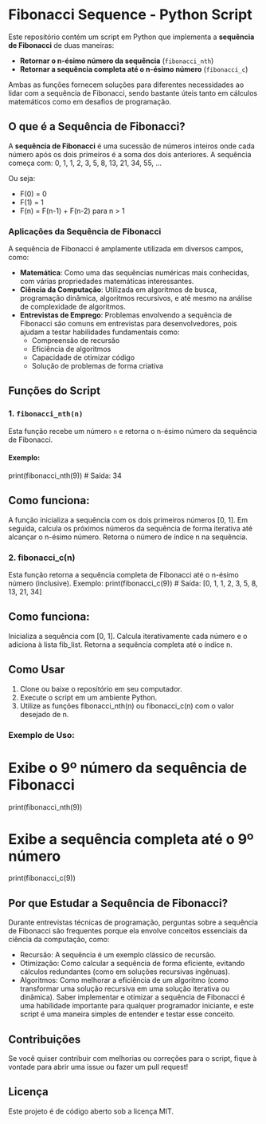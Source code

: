 # Fibonacci Sequence - Python Script

Este repositório contém um script em Python que implementa a **sequência de Fibonacci** de duas maneiras:

- **Retornar o n-ésimo número da sequência** (`fibonacci_nth`)
- **Retornar a sequência completa até o n-ésimo número** (`fibonacci_c`)

Ambas as funções fornecem soluções para diferentes necessidades ao lidar com a sequência de Fibonacci, sendo bastante úteis tanto em cálculos matemáticos como em desafios de programação.

## O que é a Sequência de Fibonacci?

A **sequência de Fibonacci** é uma sucessão de números inteiros onde cada número após os dois primeiros é a soma dos dois anteriores. A sequência começa com:
0, 1, 1, 2, 3, 5, 8, 13, 21, 34, 55, ...

Ou seja:
- F(0) = 0
- F(1) = 1
- F(n) = F(n-1) + F(n-2) para n > 1

### Aplicações da Sequência de Fibonacci

A sequência de Fibonacci é amplamente utilizada em diversos campos, como:
- **Matemática**: Como uma das sequências numéricas mais conhecidas, com várias propriedades matemáticas interessantes.
- **Ciência da Computação**: Utilizada em algoritmos de busca, programação dinâmica, algoritmos recursivos, e até mesmo na análise de complexidade de algoritmos.
- **Entrevistas de Emprego**: Problemas envolvendo a sequência de Fibonacci são comuns em entrevistas para desenvolvedores, pois ajudam a testar habilidades fundamentais como:
  - Compreensão de recursão
  - Eficiência de algoritmos
  - Capacidade de otimizar código
  - Solução de problemas de forma criativa

## Funções do Script

### 1. `fibonacci_nth(n)`
Esta função recebe um número `n` e retorna o n-ésimo número da sequência de Fibonacci.

#### Exemplo:

print(fibonacci_nth(9))  # Saída: 34

## Como funciona:

A função inicializa a sequência com os dois primeiros números [0, 1].
Em seguida, calcula os próximos números da sequência de forma iterativa até alcançar o n-ésimo número.
Retorna o número de índice n na sequência.

### 2. fibonacci_c(n)
Esta função retorna a sequência completa de Fibonacci até o n-ésimo número (inclusive).
Exemplo:
print(fibonacci_c(9))  # Saída: [0, 1, 1, 2, 3, 5, 8, 13, 21, 34]

## Como funciona:

Inicializa a sequência com [0, 1].
Calcula iterativamente cada número e o adiciona à lista fib_list.
Retorna a sequência completa até o índice n.

## Como Usar
1. Clone ou baixe o repositório em seu computador.
2. Execute o script em um ambiente Python.
3. Utilize as funções fibonacci_nth(n) ou fibonacci_c(n) com o valor desejado de n.

### Exemplo de Uso:
# Exibe o 9º número da sequência de Fibonacci
print(fibonacci_nth(9))

# Exibe a sequência completa até o 9º número
print(fibonacci_c(9))

## Por que Estudar a Sequência de Fibonacci?
Durante entrevistas técnicas de programação, perguntas sobre a sequência de Fibonacci são frequentes porque ela envolve conceitos essenciais da ciência da computação, como:

- Recursão: A sequência é um exemplo clássico de recursão.
- Otimização: Como calcular a sequência de forma eficiente, evitando cálculos redundantes (como em soluções recursivas ingênuas).
- Algoritmos: Como melhorar a eficiência de um algoritmo (como transformar uma solução recursiva em uma solução iterativa ou dinâmica).
Saber implementar e otimizar a sequência de Fibonacci é uma habilidade importante para qualquer programador iniciante, e este script é uma maneira simples de entender e testar esse conceito.

## Contribuições
Se você quiser contribuir com melhorias ou correções para o script, fique à vontade para abrir uma issue ou fazer um pull request!

## Licença
Este projeto é de código aberto sob a licença MIT.


